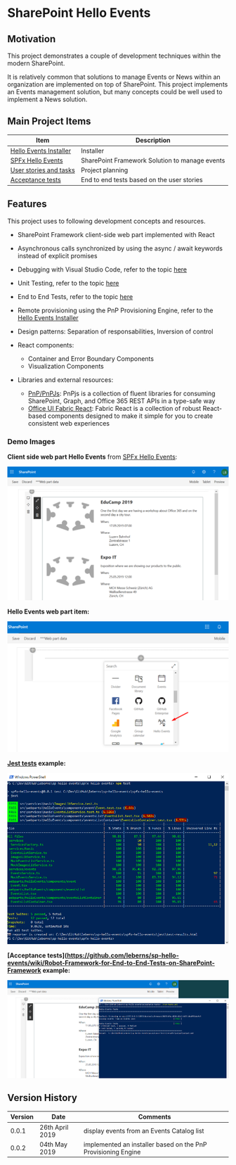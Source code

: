 ﻿# SharePoint Hello Events

## Motivation

This project demonstrates a couple of development techniques within the modern SharePoint.

It is relatively common that solutions to manage Events or News within an organization are implemented on top of SharePoint. This project implements an Events management solution, but many concepts could be well used to implement a News solution.

## Main Project Items

Item|Description
----|-----------
[Hello Events Installer](./installers/hello-events-installer) | Installer
[SPFx Hello Events](./spfx-hello-events) | SharePoint Framework Solution to manage events
[User stories and tasks](https://github.com/leberns/sp-hello-events/projects) | Project planning
[Acceptance tests](https://github.com/leberns/sp-hello-events/tree/master/acceptance-tests) | End to end tests based on the user stories

## Features

This project uses to following development concepts and resources.

- SharePoint Framework client-side web part implemented with React
- Asynchronous calls synchronized by using the async / await keywords instead of explicit promises
- Debugging with Visual Studio Code, refer to the topic [here](https://github.com/leberns/sp-hello-events/wiki/Debugging-a-SPFx-Project-with-Visual-Studio-Code)
- Unit Testing, refer to the topic [here](https://github.com/leberns/sp-hello-events/wiki/Jest-Testing-a-SPFx-Project)
- End to End Tests, refer to the topic [here](https://github.com/leberns/sp-hello-events/wiki/Robot-Framework-for-End-to-End-Tests-on-SharePoint-Framework)
- Remote provisioning using the PnP Provisioning Engine, refer to the [Hello Events Installer](https://github.com/leberns/sp-hello-events/blob/master/installers/hello-events-installer)
- Design patterns: Separation of responsabilities, Inversion of control
- React components:
    - Container and Error Boundary Components
    - Visualization Components

- Libraries and external resources:
  - [PnP/PnPJs](https://pnp.github.io/pnpjs/): PnPjs is a collection of fluent libraries for consuming SharePoint, Graph, and Office 365 REST APIs in a type-safe way  
  - [Office UI Fabric React](https://github.com/OfficeDev/office-ui-fabric-react): Fabric React is a collection of robust React-based components designed to make it simple for you to create consistent web experiences

### Demo Images

**Client side web part Hello Events** from [SPFx Hello Events](./spfx-hello-events):

![image](./images/hello-events-web-part.png)

**Hello Events web part item:**

![image](./images/hello-events-web-part-item.png)

**[Jest tests](https://github.com/leberns/sp-hello-events/wiki/Jest-Testing-a-SPFx-Project) example:**

![image](./images/jest-tests-example.png)

**[Acceptance tests](https://github.com/leberns/sp-hello-events/wiki/Robot-Framework-for-End-to-End-Tests-on-SharePoint-Framework example:**

![image](./images/acceptance-tests-example.png)

## Version History

Version|Date|Comments
-------|----|--------
0.0.1 | 26th April 2019 | display events from an Events Catalog list
0.0.2 | 04th May 2019 | implemented an installer based on the PnP Provisioning Engine
